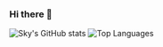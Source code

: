 ### Hi there 👋
![Sky's GitHub stats](https://github-readme-stats.vercel.app/api?username=ostlerdev&count_private=true&show_icons=true&theme=noctis_minimus)
![Top Languages](https://github-readme-stats.vercel.app/api/top-langs/?username=ostlerdev&layout=compact&theme=noctis_minimus)

<!--
**OstlerDev/ostlerdev** is a ✨ _special_ ✨ repository because its `README.md` (this file) appears on your GitHub profile.

Here are some ideas to get you started:

- 🔭 I’m currently working on ...
- 🌱 I’m currently learning ...
- 👯 I’m looking to collaborate on ...
- 🤔 I’m looking for help with ...
- 💬 Ask me about ...
- 📫 How to reach me: ...
- 😄 Pronouns: ...
- ⚡ Fun fact: ...
-->
